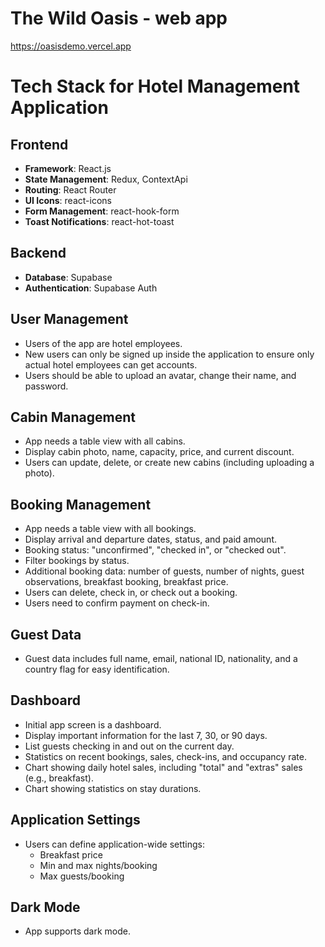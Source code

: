 # The Wild Oasis - web app
https://oasisdemo.vercel.app


# Tech Stack for Hotel Management Application

## Frontend
- **Framework**: React.js
- **State Management**: Redux, ContextApi
- **Routing**: React Router
- **UI Icons**: react-icons
- **Form Management**: react-hook-form
- **Toast Notifications**: react-hot-toast

## Backend
- **Database**: Supabase
- **Authentication**: Supabase Auth

## User Management
- Users of the app are hotel employees.
- New users can only be signed up inside the application to ensure only actual hotel employees can get accounts.
- Users should be able to upload an avatar, change their name, and password.

## Cabin Management
- App needs a table view with all cabins.
- Display cabin photo, name, capacity, price, and current discount.
- Users can update, delete, or create new cabins (including uploading a photo).

## Booking Management
- App needs a table view with all bookings.
- Display arrival and departure dates, status, and paid amount.
- Booking status: "unconfirmed", "checked in", or "checked out".
- Filter bookings by status.
- Additional booking data: number of guests, number of nights, guest observations, breakfast booking, breakfast price.
- Users can delete, check in, or check out a booking.
- Users need to confirm payment on check-in.

## Guest Data
- Guest data includes full name, email, national ID, nationality, and a country flag for easy identification.

## Dashboard
- Initial app screen is a dashboard.
- Display important information for the last 7, 30, or 90 days.
- List guests checking in and out on the current day.
- Statistics on recent bookings, sales, check-ins, and occupancy rate.
- Chart showing daily hotel sales, including "total" and "extras" sales (e.g., breakfast).
- Chart showing statistics on stay durations.

## Application Settings
- Users can define application-wide settings:
  - Breakfast price
  - Min and max nights/booking
  - Max guests/booking

## Dark Mode
- App supports dark mode.
